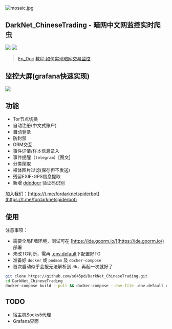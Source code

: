 ![mosaic.jpg](media/mosaic.jpg)
## DarkNet_ChineseTrading - 暗网中文网监控实时爬虫
![](https://img.shields.io/badge/language-python3-orange.svg)
![](https://img.shields.io/badge/platform-mac|lunix|window-orange.svg)

> [En_Doc](https://github.com/aoii103/DarkNet_ChineseTrading/blob/master/README_en.md)
> [教程:如何实现暗网交易监控](https://mp.weixin.qq.com/s/OaPjAaNcEefQxaXQykheqg)

## 监控大屏(grafana快速实现)
![](media/grafana.png)

## 功能

- Tor节点切换
- 自动注册(中文式账户)
- 自动登录
- 防封禁
- ORM交互
- 事件详情/样本信息录入
- 事件提醒（`telegram`）[图文]
- 分类爬取
- 裸体图片过滤(保存但不发送)
- 残留EXIF-GPS信息提取
- 新增 [ddddocr](https://github.com/sml2h3/ddddocr) 验证码识别

加入我们：[https://t.me/fordarknetspiderbot](https://t.me/fordarknetspiderbot)

## 使用

注意事项：

- 需要全局F墙环境，测试可在 [https://ide.goorm.io/](https://ide.goorm.io/) 部署
- 未改TG判断，需再 [.env.default](.env.default)下配置好TG
- 准备好 `docker` 或 `podman` 及 `docker-compose`
- 首次启动似乎会报无法解析到 `db`，再起一次就好了

```bash
git clone https://github.com/s045pd/DarkNet_ChineseTrading.git
cd DarkNet_ChineseTrading
docker-compose build --pull && docker-compose --env-file .env.default up
```

## TODO

- 宿主机Socks5代理
- Grafana界面
